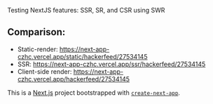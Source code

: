 Testing NextJS features: SSR, SR, and CSR using SWR

## Comparison:

* Static-render: https://next-app-czhc.vercel.app/static/hackerfeed/27534145
* SSR: https://next-app-czhc.vercel.app/ssr/hackerfeed/27534145
* Client-side render: https://next-app-czhc.vercel.app/hackerfeed/27534145

This is a [Next.js](https://nextjs.org/) project bootstrapped with [`create-next-app`](https://github.com/vercel/next.js/tree/canary/packages/create-next-app).
